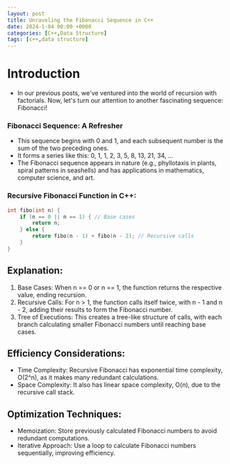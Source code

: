 ```yaml
---
layout: post
title: Unraveling the Fibonacci Sequence in C++
date: 2024-1-04 00:00 +0000
categories: [C++,Data Structure]
tags: [c++,data structure]
---
```


# Introduction
- In our previous posts, we've ventured into the world of recursion with factorials. Now, let's turn our attention to another fascinating sequence: Fibonacci!
### Fibonacci Sequence: A Refresher

- This sequence begins with 0 and 1, and each subsequent number is the sum of the two preceding ones.
- It forms a series like this: 0, 1, 1, 2, 3, 5, 8, 13, 21, 34, ...
- The Fibonacci sequence appears in nature (e.g., phyllotaxis in plants, spiral patterns in seashells) and has applications in mathematics, computer science, and art.

### Recursive Fibonacci Function in C++:
```c++
int fibo(int n) {
    if (n == 0 || n == 1) { // Base cases
        return n;
    } else {
        return fibo(n - 1) + fibo(n - 2); // Recursive calls
    }
}
```

## Explanation:
1. Base Cases: When n == 0 or n == 1, the function returns the respective value, ending recursion.
2. Recursive Calls: For n > 1, the function calls itself twice, with n - 1 and n - 2, adding their results to form the Fibonacci number.
3. Tree of Executions: This creates a tree-like structure of calls, with each branch calculating smaller Fibonacci numbers until reaching base cases.
## Efficiency Considerations:

- Time Complexity: Recursive Fibonacci has exponential time complexity, O(2^n), as it makes many redundant calculations.
- Space Complexity: It also has linear space complexity, O(n), due to the recursive call stack.
## Optimization Techniques:

- Memoization: Store previously calculated Fibonacci numbers to avoid redundant computations.
- Iterative Approach: Use a loop to calculate Fibonacci numbers sequentially, improving efficiency.
